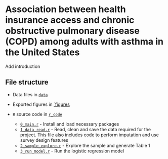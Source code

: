 # Association between health insurance access and chronic obstructive pulmonary disease (COPD) among adults with asthma in the United States
 
Add introduction


## File structure

- Data files in [`data`](data)

- Exported figures in [`figures](figures)

- `R` source code in [`r_code`](r_code)  
    - [`0_main.r`](r_code/0_main.r) - Install and load necessary packages  
    - [`1_data_read.r`](r_code/1_data_read.r) - Read, clean and save the data required for the project. This file also includes code to perform imputation and use survey design features
    - [`2_sample_explore.r`](r_code/1_sample_explore.r) - Explore the sample and generate Table 1
    - [`3_run_model.r`](r_code/3_run_model.r) - Run the logistic regression model
    